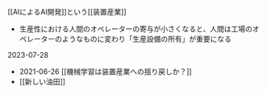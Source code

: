 
[[AIによるAI開発]]という[[装置産業]]
- 生産性における人間のオペレーターの寄与が小さくなると、人間は工場のオペレーターのようなものに変わり「生産設備の所有」が重要になる

2023-07-28
- 2021-06-26 [[機械学習は装置産業への揺り戻しか？]]
- [[新しい油田]]
